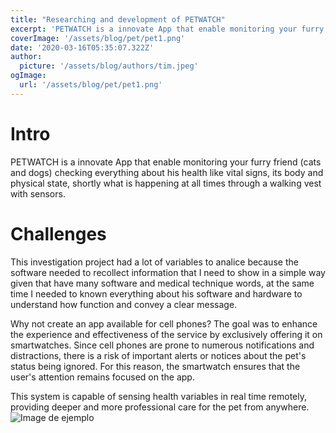 ```yaml
---
title: "Researching and development of PETWATCH"
excerpt: 'PETWATCH is a innovate App that enable monitoring your furry friend (cats and dogs) checking everything about his health like vital signs, its body and physical state, shortly what is happening at all times through a walking vest with sensors.'
coverImage: '/assets/blog/pet/pet1.png'
date: '2020-03-16T05:35:07.322Z'
author:
  picture: '/assets/blog/authors/tim.jpeg'
ogImage:
  url: '/assets/blog/pet/pet1.png'
---
```


# **Intro**

PETWATCH is a innovate App that enable monitoring your furry friend (cats and dogs) checking everything about his health like vital signs, its body and physical state, shortly what is happening at all times through a walking vest with sensors.

# **Challenges**

This investigation project had a lot of variables to analice because the software needed to recollect information that I need to show in a simple way given that have many software and medical technique words, at the same time I needed to known everything about his software and hardware to understand how function and convey a clear message.

Why not create an app available for cell phones? The goal was to enhance the experience and effectiveness of the service by exclusively offering it on smartwatches. Since cell phones are prone to numerous notifications and distractions, there is a risk of important alerts or notices about the pet's status being ignored. For this reason, the smartwatch ensures that the user's attention remains focused on the app.

This system is capable of sensing health variables in real time remotely, providing deeper and more professional care for the pet from anywhere.
&ensp;
![Image de ejemplo](/assets/blog/pet/pet.png)
&ensp;